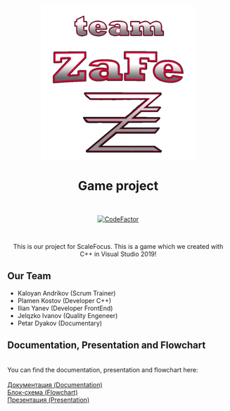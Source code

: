 <p align="center">
<img src="https://github.com/knandrikov18/ScaleFocus-project/blob/main/ZaFe/Logo.png" width="350" height="350">  
  
<h1 align="center">Game project </h1>
</p>
<br>

<p align="center"> 
<a href="https://www.codefactor.io/repository/github/pkkostov18/scalefocus-project/overview/main"><img src="https://www.codefactor.io/repository/github/pkkostov18/scalefocus-project/badge/main?s=345bbbba90624eb7b5bf556041484587843f78df" alt="CodeFactor" /></a>
</p>

<br>
<p align="center">
This is our project for ScaleFocus. This is a game which we created with C++ in Visual Studio 2019!
</p>

## Our Team

- Kaloyan Andrikov (Scrum Trainer)
- Plamen Kostov (Developer C++)
- Ilian Yanev (Developer FrontEnd)
- Jelqzko Ivanov (Quality Engeneer)
- Petar Dyakov (Documentary)

## Documentation, Presentation and Flowchart
<br>
You can find the documentation, presentation and flowchart here:
<br>
<br>
<a href =https://codingburgas-my.sharepoint.com/:w:/g/personal/knandrikov18_codingburgas_bg/EUb1u3hwrphHpsa6WNhh1VABZ3k6wwhUp-9CXLoZtPYowA?e=5DmRKD>Документация (Documentation)</a>
<br>
<a href = https://codingburgas-my.sharepoint.com/:i:/g/personal/knandrikov18_codingburgas_bg/EeyJ_IRysjJKr3Ha4akMSA4BtzlSu_Va7oL75pAy9B9nMA?e=jBM5Lc> Блок-схема (Flowchart) </a>
<br>
<a href = https://codingburgas-my.sharepoint.com/:p:/g/personal/knandrikov18_codingburgas_bg/EUAMv2mH9qVHjqg5fdDqLXEBm1agXmSzryVTgIjz4a8-oQ?e=c1SYwc> Презентация (Presentation) </a>


